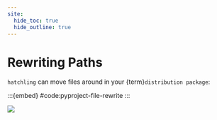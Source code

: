 ```yaml
---
site:
  hide_toc: true
  hide_outline: true
---
```


# Rewriting Paths

`hatchling` can move files around in your {term}`distribution package`:

:::{embed} #code:pyproject-file-rewrite
:::

![](#warning:default-inclusion)
